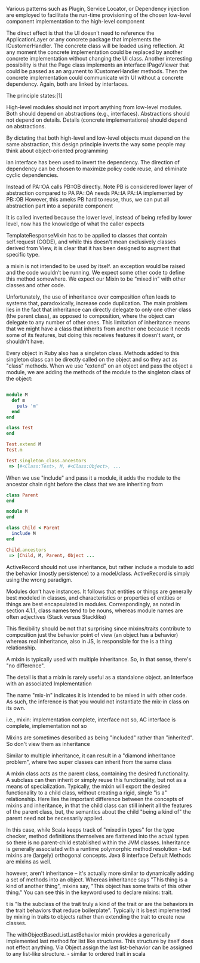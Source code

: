 Various patterns such as Plugin, Service Locator, or Dependency injection are employed to facilitate the run-time provisioning of the chosen low-level component implementation to the high-level component

The direct effect is that the UI doesn't need to reference the ApplicationLayer or any concrete package that implements the ICustomerHandler. The concrete class will be loaded using reflection. At any moment the concrete implementation could be replaced by another concrete implementation without changing the UI class. Another interesting possibility is that the Page class implements an interface IPageViewer that could be passed as an argument to ICustomerHandler methods. Then the concrete implementation could communicate with UI without a concrete dependency. Again, both are linked by interfaces.

The principle states:[1]

High-level modules should not import anything from low-level modules. Both should depend on abstractions (e.g., interfaces).
Abstractions should not depend on details. Details (concrete implementations) should depend on abstractions.

By dictating that both high-level and low-level objects must depend on the same abstraction, this design principle inverts the way some people may think about object-oriented programming

ian interface has been used to invert the dependency. The direction of dependency can be chosen to maximize policy code reuse, and eliminate cyclic dependencies.

Instead of PA::OA calls PB::OB directly. Note PB is considered lower layer of abstraction compared to PA
PA::OA needs PA::IA
PA::IA implemented by PB::OB
However, this ameks PB hard to reuse, thus, we can put all abstraction part into a separate component

It is called inverted because the lower level, instead of being refed by lower level, now has the knowledge of what the caller expects

TemplateResponseMixin has to be applied to classes that contain self.request (CODE), and while this doesn't mean exclusively classes derived from View, it is clear that it has been designed to augment that specific type.

a mixin is not intended to be used by itself.
an exception would be raised and the code wouldn’t be running. We expect some other code to define this method somewhere. We expect our Mixin to be “mixed in” with other classes and other code.

Unfortunately, the use of inheritance over composition often leads to systems that, paradoxically, increase code duplication. The main problem lies in the fact that inheritance can directly delegate to only one other class (the parent class), as opposed to composition, where the object can delegate to any number of other ones. This limitation of inheritance means that we might have a class that inherits from another one because it needs some of its features, but doing this receives features it doesn't want, or shouldn't have.

Every object in Ruby also has a singleton class. Methods added to this singleton class can be directly called on the object and so they act as "class" methods. When we use "extend" on an object and pass the object a module, we are adding the methods of the module to the singleton class of the object:

```ruby

module M
  def m
    puts 'm'
  end
end

class Test
end

Test.extend M
Test.m

Test.singleton_class.ancestors
 => [#<Class:Test>, M, #<Class:Object>, ...

```

When we use "include" and pass it a module, it adds the module to the ancestor chain right before the class that we are inheriting from

```ruby
class Parent
end 

module M
end

class Child < Parent
  include M
end

Child.ancestors
 => [Child, M, Parent, Object ...
```

ActiveRecord should not use inheritance, but rather include a module to add the behavior (mostly persistence) to a model/class. ActiveRecord is simply using the wrong paradigm.

Modules don’t have instances. It follows that entities or things are generally best modeled in classes, and characteristics or properties of entities or things are best encapsulated in modules. Correspondingly, as noted in section 4.1.1, class names tend to be nouns, whereas module names are often adjectives (Stack versus Stacklike)

This flexibility should be not that surprising since mixins/traits contribute to composition just the behavior point of view (an object has a behavior) whereas real inheritance, also in JS, is responsible for the is a thing relationship.

A mixin is typically used with multiple inheritance. So, in that sense, there's "no difference".

The detail is that a mixin is rarely useful as a standalone object. an Interface with an associated Implementation

The name "mix-in" indicates it is intended to be mixed in with other code. As such, the inference is that you would not instantiate the mix-in class on its own.

i.e., mixin: implementation complete, interface not so, AC interface is complete, implementation not so

Mixins are sometimes described as being "included" rather than "inherited". So don't view them as inheritance

Similar to multiple inheritance, it can result in a "diamond inheritance problem", where two super classes can inherit from the same class

A mixin class acts as the parent class, containing the desired functionality. A subclass can then inherit or simply reuse this functionality, but not as a means of specialization. Typically, the mixin will export the desired functionality to a child class, without creating a rigid, single "is a" relationship. Here lies the important difference between the concepts of mixins and inheritance, in that the child class can still inherit all the features of the parent class, but, the semantics about the child "being a kind of" the parent need not be necessarily applied.

 In this case, while Scala keeps track of "mixed in types" for the type checker, method definitions themselves are flattened into the actual types so there is no parent-child established within the JVM classes. Inheritance is generally associated with a runtime polymorphic method resolution - but mixins are (largely) orthogonal concepts. Java 8 interface Default Methods are mixins as well.

however, aren't inheritance – it's actually more similar to dynamically adding a set of methods into an object. Whereas inheritance says "This thing is a kind of another thing", mixins say, "This object has some traits of this other thing." You can see this in the keyword used to declare mixins: trait.

t is "Is the subclass of the trait truly a kind of the trait or are the behaviors in the trait behaviors that reduce boilerplate". Typically it is best implemented by mixing in traits to objects rather than extending the trait to create new classes.

 The withObjectBasedListLastBehavior mixin provides a generically implemented last method for list like structures. This structure by itself does not effect anything. Via Object.assign the last list-behavior can be assigned to any list-like structure. - similar to ordered trait in scala



